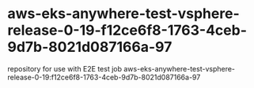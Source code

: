 # aws-eks-anywhere-test-vsphere-release-0-19-f12ce6f8-1763-4ceb-9d7b-8021d087166a-97
repository for use with E2E test job aws-eks-anywhere-test-vsphere-release-0-19:f12ce6f8-1763-4ceb-9d7b-8021d087166a-97
